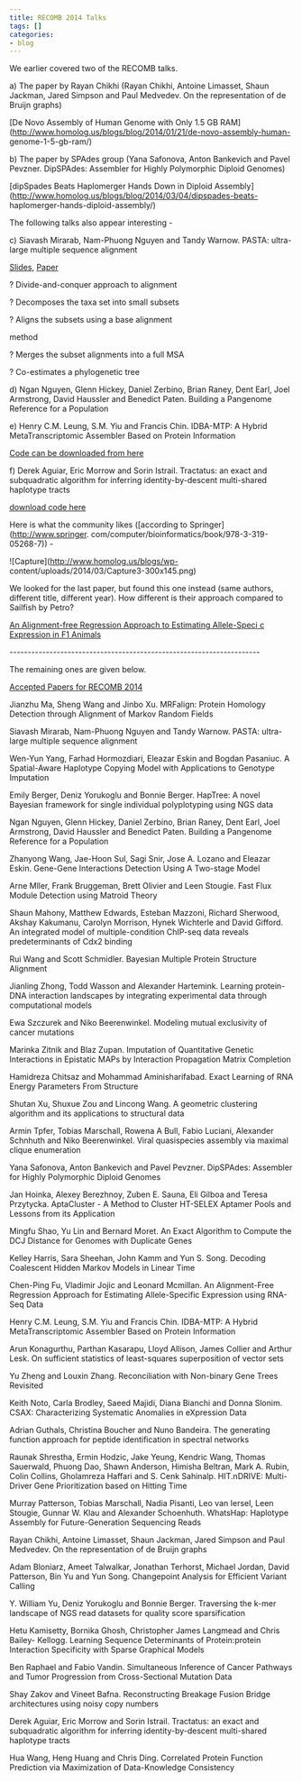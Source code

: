 ```yaml
---
title: RECOMB 2014 Talks
tags: []
categories:
- blog
---
```

We earlier covered two of the RECOMB talks.
<!--more-->

a) The paper by Rayan Chikhi (Rayan Chikhi, Antoine Limasset, Shaun Jackman,
Jared Simpson and Paul Medvedev. On the representation of de Bruijn graphs)

[De Novo Assembly of Human Genome with Only 1.5 GB
RAM](http://www.homolog.us/blogs/blog/2014/01/21/de-novo-assembly-human-
genome-1-5-gb-ram/)

b) The paper by SPAdes group (Yana Safonova, Anton Bankevich and Pavel
Pevzner. DipSPAdes: Assembler for Highly Polymorphic Diploid Genomes)

[dipSpades Beats Haplomerger Hands Down in Diploid
Assembly](http://www.homolog.us/blogs/blog/2014/03/04/dipspades-beats-
haplomerger-hands-diploid-assembly/)

The following talks also appear interesting -

c) Siavash Mirarab, Nam-Phuong Nguyen and Tandy Warnow. PASTA: ultra-large
multiple sequence alignment

[Slides](http://www.cs.utexas.edu/users/tandy/benselfridge.pdf),
[Paper](http://www.cs.utexas.edu/~smirarab/papers/pasta.pdf)

>

? Divide-and-conquer approach to alignment

? Decomposes the taxa set into small subsets

? Aligns the subsets using a base alignment

method

? Merges the subset alignments into a full MSA

? Co-estimates a phylogenetic tree

d) Ngan Nguyen, Glenn Hickey, Daniel Zerbino, Brian Raney, Dent Earl, Joel
Armstrong, David Haussler and Benedict Paten. Building a Pangenome Reference
for a Population

e) Henry C.M. Leung, S.M. Yiu and Francis Chin. IDBA-MTP: A Hybrid
MetaTranscriptomic Assembler Based on Protein Information

[Code can be downloaded from here](www.cs.hku.hk/~alse/hkubrg/.)

f) Derek Aguiar, Eric Morrow and Sorin Istrail. Tractatus: an exact and
subquadratic algorithm for inferring identity-by-descent multi-shared
haplotype tracts

[download code here](http://www.brown.edu/Research/Istrail_Lab/tractatus.php)

Here is what the community likes ([according to Springer](http://www.springer.
com/computer/bioinformatics/book/978-3-319-05268-7)) -

![Capture](http://www.homolog.us/blogs/wp-
content/uploads/2014/03/Capture3-300x145.png)

We looked for the last paper, but found this one instead (same authors,
different title, different year). How different is their approach compared to
Sailfish by Petro?

[An Alignment-free Regression Approach to Estimating Allele-Speci c Expression
in F1 Animals](http://www.cs.unc.edu/~ping/MLproject.pdf)

\---------------------------------------------------------------------

The remaining ones are given below.

[Accepted Papers for RECOMB
2014](http://www.compbio.cmu.edu/recomb/acceptedpapers.html)

>

Jianzhu Ma, Sheng Wang and Jinbo Xu. MRFalign: Protein Homology Detection
through Alignment of Markov Random Fields

Siavash Mirarab, Nam-Phuong Nguyen and Tandy Warnow. PASTA: ultra-large
multiple sequence alignment

Wen-Yun Yang, Farhad Hormozdiari, Eleazar Eskin and Bogdan Pasaniuc. A
Spatial-Aware Haplotype Copying Model with Applications to Genotype Imputation

Emily Berger, Deniz Yorukoglu and Bonnie Berger. HapTree: A novel Bayesian
framework for single individual polyplotyping using NGS data

Ngan Nguyen, Glenn Hickey, Daniel Zerbino, Brian Raney, Dent Earl, Joel
Armstrong, David Haussler and Benedict Paten. Building a Pangenome Reference
for a Population

Zhanyong Wang, Jae-Hoon Sul, Sagi Snir, Jose A. Lozano and Eleazar Eskin.
Gene-Gene Interactions Detection Using A Two-stage Model

Arne Mller, Frank Bruggeman, Brett Olivier and Leen Stougie. Fast Flux Module
Detection using Matroid Theory

Shaun Mahony, Matthew Edwards, Esteban Mazzoni, Richard Sherwood, Akshay
Kakumanu, Carolyn Morrison, Hynek Wichterle and David Gifford. An integrated
model of multiple-condition ChIP-seq data reveals predeterminants of Cdx2
binding

Rui Wang and Scott Schmidler. Bayesian Multiple Protein Structure Alignment

Jianling Zhong, Todd Wasson and Alexander Hartemink. Learning protein-DNA
interaction landscapes by integrating experimental data through computational
models

Ewa Szczurek and Niko Beerenwinkel. Modeling mutual exclusivity of cancer
mutations

Marinka Zitnik and Blaz Zupan. Imputation of Quantitative Genetic Interactions
in Epistatic MAPs by Interaction Propagation Matrix Completion

Hamidreza Chitsaz and Mohammad Aminisharifabad. Exact Learning of RNA Energy
Parameters From Structure

Shutan Xu, Shuxue Zou and Lincong Wang. A geometric clustering algorithm and
its applications to structural data

Armin Tpfer, Tobias Marschall, Rowena A Bull, Fabio Luciani, Alexander
Schnhuth and Niko Beerenwinkel. Viral quasispecies assembly via maximal clique
enumeration

Yana Safonova, Anton Bankevich and Pavel Pevzner. DipSPAdes: Assembler for
Highly Polymorphic Diploid Genomes

Jan Hoinka, Alexey Berezhnoy, Zuben E. Sauna, Eli Gilboa and Teresa Przytycka.
AptaCluster - A Method to Cluster HT-SELEX Aptamer Pools and Lessons from its
Application

Mingfu Shao, Yu Lin and Bernard Moret. An Exact Algorithm to Compute the DCJ
Distance for Genomes with Duplicate Genes

Kelley Harris, Sara Sheehan, John Kamm and Yun S. Song. Decoding Coalescent
Hidden Markov Models in Linear Time

Chen-Ping Fu, Vladimir Jojic and Leonard Mcmillan. An Alignment-Free
Regression Approach for Estimating Allele-Specific Expression using RNA-Seq
Data

Henry C.M. Leung, S.M. Yiu and Francis Chin. IDBA-MTP: A Hybrid
MetaTranscriptomic Assembler Based on Protein Information

Arun Konagurthu, Parthan Kasarapu, Lloyd Allison, James Collier and Arthur
Lesk. On sufficient statistics of least-squares superposition of vector sets

Yu Zheng and Louxin Zhang. Reconciliation with Non-binary Gene Trees Revisited

Keith Noto, Carla Brodley, Saeed Majidi, Diana Bianchi and Donna Slonim. CSAX:
Characterizing Systematic Anomalies in eXpression Data

Adrian Guthals, Christina Boucher and Nuno Bandeira. The generating function
approach for peptide identification in spectral networks

Raunak Shrestha, Ermin Hodzic, Jake Yeung, Kendric Wang, Thomas Sauerwald,
Phuong Dao, Shawn Anderson, Himisha Beltran, Mark A. Rubin, Colin Collins,
Gholamreza Haffari and S. Cenk Sahinalp. HIT.nDRIVE: Multi-Driver Gene
Prioritization based on Hitting Time

Murray Patterson, Tobias Marschall, Nadia Pisanti, Leo van Iersel, Leen
Stougie, Gunnar W. Klau and Alexander Schoenhuth. WhatsHap: Haplotype Assembly
for Future-Generation Sequencing Reads

Rayan Chikhi, Antoine Limasset, Shaun Jackman, Jared Simpson and Paul
Medvedev. On the representation of de Bruijn graphs

Adam Bloniarz, Ameet Talwalkar, Jonathan Terhorst, Michael Jordan, David
Patterson, Bin Yu and Yun Song. Changepoint Analysis for Efficient Variant
Calling

Y. William Yu, Deniz Yorukoglu and Bonnie Berger. Traversing the k-mer
landscape of NGS read datasets for quality score sparsification

Hetu Kamisetty, Bornika Ghosh, Christopher James Langmead and Chris Bailey-
Kellogg. Learning Sequence Determinants of Protein:protein Interaction
Specificity with Sparse Graphical Models

Ben Raphael and Fabio Vandin. Simultaneous Inference of Cancer Pathways and
Tumor Progression from Cross-Sectional Mutation Data

Shay Zakov and Vineet Bafna. Reconstructing Breakage Fusion Bridge
architectures using noisy copy numbers

Derek Aguiar, Eric Morrow and Sorin Istrail. Tractatus: an exact and
subquadratic algorithm for inferring identity-by-descent multi-shared
haplotype tracts

Hua Wang, Heng Huang and Chris Ding. Correlated Protein Function Prediction
via Maximization of Data-Knowledge Consistency

